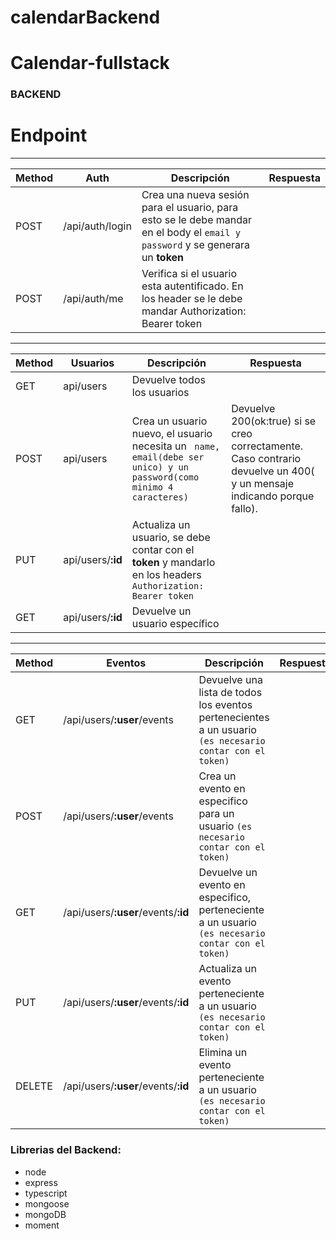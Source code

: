 # calendarBackend

# Calendar-fullstack


### BACKEND
# Endpoint
----------


| Method |Auth  | Descripción| Respuesta
|--|--|--| -----|
| POST | /api/auth/login | Crea una nueva sesión para el usuario, para esto se le debe mandar en el body  el `email y password` y se generara un **token**  |
| POST | /api/auth/me | Verifica si el usuario esta autentificado. En los header se le debe mandar Authorization: Bearer token |

----
|         Method       |  Usuarios | Descripción  | Respuesta  | 
|----------------|-------------------------------|-----------------------------|------
|GET        |api/users     |Devuelve todos los usuarios |  |
|POST       | api/users         | Crea un usuario nuevo, el usuario necesita un ` name, email(debe ser unico) y un password(como minimo 4 caracteres)`    |Devuelve 200(ok:true) si se creo correctamente. Caso contrario   devuelve un 400( y un mensaje indicando porque fallo).  
|PUT        |api/users/**:id**        |Actualiza un usuario, se debe contar con el **token** y mandarlo en los headers  ```Authorization: Bearer token ```   | 
|GET        |api/users/**:id**        |Devuelve un usuario específico |

----------


| Method |Eventos  | Descripción| Respuesta
|--|--|--| -----|
| GET | /api/users/**:user**/events | Devuelve  una lista de todos los eventos pertenecientes a un usuario `(es necesario contar con el token)` |
| POST | /api/users/**:user**/events | Crea un evento en especifico para un usuario `(es necesario contar con el token)`  |
| GET | /api/users/**:user**/events/**:id** | Devuelve un evento en especifico,  perteneciente a un usuario `(es necesario contar con el token)` |
| PUT | /api/users/**:user**/events/**:id** | Actualiza un evento perteneciente a un usuario `(es necesario contar con el token)` |
| DELETE | /api/users/**:user**/events/**:id** | Elimina un evento perteneciente a un usuario `(es necesario contar con el token)` |


### Librerias del Backend:

- node
- express
- typescript
- mongoose
- mongoDB
- moment